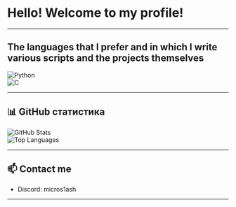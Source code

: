 # Hello! Welcome to my profile!
---

## The languages that I prefer and in which I write various scripts and the projects themselves

![Python](https://img.shields.io/badge/-Python-3776AB?style=flat&logo=python&logoColor=white)  
![C](https://img.shields.io/badge/-C-00599C?style=flat&logo=c&logoColor=white)

---
## 📊 GitHub статистика

![GitHub Stats](https://github-readme-stats.vercel.app/api?username=m1croslash&show_icons=true&theme=dark)  
![Top Languages](https://github-readme-stats.vercel.app/api/top-langs/?username=m1croslash&layout=compact&theme=dark)

---

## 📫 Contact me

- Discord: micros1ash

---
